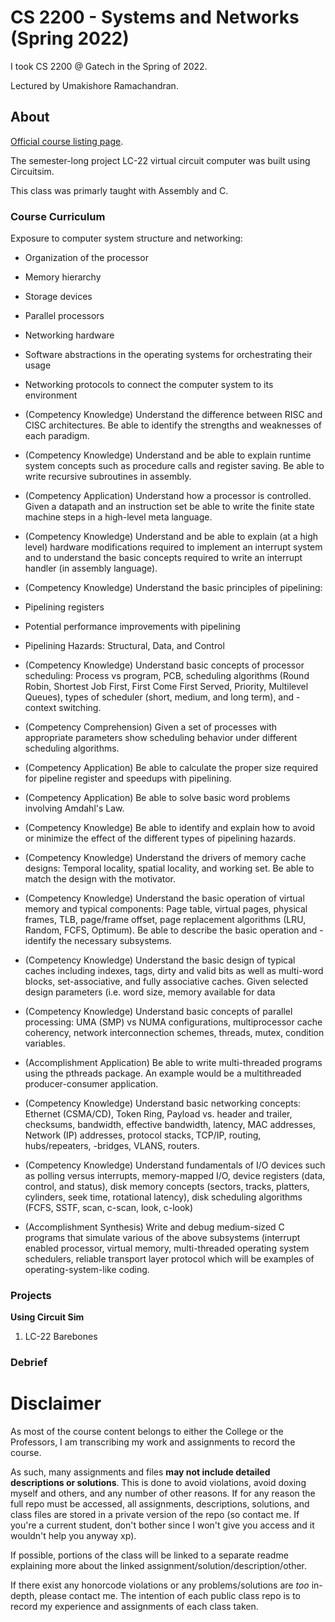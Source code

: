 # CS 2200 - Systems and Networks (Spring 2022)
I took CS 2200 @ Gatech in the Spring of 2022.

Lectured by Umakishore Ramachandran.

## About
[Official course listing page](https://oscar.gatech.edu/bprod/bwckctlg.p_disp_course_detail?cat_term_in=202008&subj_code_in=CS&crse_numb_in=2200).

The semester-long project LC-22 virtual circuit computer was built using Circuitsim.

This class was primarly taught with Assembly and C.

### Course Curriculum
Exposure to computer system structure and networking:
- Organization of the processor
- Memory hierarchy
- Storage devices
- Parallel processors
- Networking hardware
- Software abstractions in the operating systems for orchestrating their usage
- Networking protocols to connect the computer system to its environment

- (Competency Knowledge) Understand the difference between RISC and CISC architectures. Be able to identify the strengths and weaknesses of each paradigm.
- (Competency Knowledge) Understand and be able to explain runtime system concepts such as procedure calls and register saving. Be able to write recursive subroutines in assembly.
- (Competency Application) Understand how a processor is controlled. Given a datapath and an instruction set be able to write the finite state machine steps in a high-level meta language.
- (Competency Knowledge) Understand and be able to explain (at a high level) hardware modifications required to implement an interrupt system and to understand the basic concepts required to write an interrupt handler (in assembly language).
- (Competency Knowledge) Understand the basic principles of pipelining:
- Pipelining registers
- Potential performance improvements with pipelining
- Pipelining Hazards: Structural, Data, and Control
- (Competency Knowledge) Understand basic concepts of processor scheduling: Process vs program, PCB, scheduling algorithms (Round Robin, Shortest Job First, First Come First Served, Priority, Multilevel Queues), types of scheduler (short, medium, and long term), and -context switching.
- (Competency Comprehension)  Given a set of processes with appropriate parameters show scheduling behavior under different scheduling algorithms.
- (Competency Application) Be able to calculate the proper size required for pipeline register and speedups with pipelining.
- (Competency Application) Be able to solve basic word problems involving Amdahl's Law.
- (Competency Knowledge) Be able to identify and explain how to avoid or minimize the effect of the different types of pipelining hazards.
- (Competency Knowledge) Understand the drivers of memory cache designs: Temporal locality, spatial locality, and working set. Be able to match the design with the motivator.
- (Competency Knowledge) Understand the basic operation of virtual memory and typical components: Page table, virtual pages, physical frames, TLB, page/frame offset, page replacement algorithms (LRU, Random, FCFS, Optimum). Be able to describe the basic operation and -identify the necessary subsystems.
- (Competency Knowledge) Understand the basic design of typical caches including indexes, tags, dirty and valid bits as well as multi-word blocks, set-associative, and fully associative caches. Given selected design parameters (i.e. word size, memory available for data
- (Competency Knowledge) Understand basic concepts of parallel processing: UMA (SMP) vs NUMA configurations, multiprocessor cache coherency, network interconnection schemes, threads, mutex, condition variables.
- (Accomplishment Application) Be able to write multi-threaded programs using the pthreads package. An example would be a multithreaded producer-consumer application.
- (Competency Knowledge) Understand basic networking concepts: Ethernet (CSMA/CD), Token Ring, Payload vs. header and trailer, checksums, bandwidth, effective bandwidth, latency, MAC addresses, Network (IP) addresses, protocol stacks, TCP/IP, routing, hubs/repeaters, -bridges, VLANS, routers.
- (Competency Knowledge) Understand fundamentals of I/O devices such as polling versus interrupts, memory-mapped I/O, device registers (data, control, and status), disk memory concepts (sectors, tracks, platters, cylinders, seek time, rotational latency), disk scheduling algorithms (FCFS, SSTF, scan, c-scan, look, c-look)
- (Accomplishment Synthesis) Write and debug medium-sized C programs that simulate various of the above subsystems (interrupt enabled processor, virtual memory, multi-threaded operating system schedulers, reliable transport layer protocol which will be examples of operating-system-like coding.

### Projects

**Using Circuit Sim**

1. LC-22 Barebones


### Debrief

# Disclaimer
As most of the course content belongs to either the College or the Professors, I am transcribing my work and assignments to record the course.

As such, many assignments and files **may not include detailed descriptions or solutions**. This is done to avoid violations, avoid doxing myself and others, and any number of other reasons. If for any reason the full repo must be accessed, all assignments, descriptions, solutions, and class files are stored in a private version of the repo (so contact me. If you're a current student, don't bother since I won't give you access and it wouldn't help you anyway xp).

If possible, portions of the class will be linked to a separate readme explaining more about the linked assignment/solution/description/other.

If there exist any honorcode violations or any problems/solutions are *too* in-depth, please contact me. The intention of each public class repo is to record my experience and assignments of each class taken.

